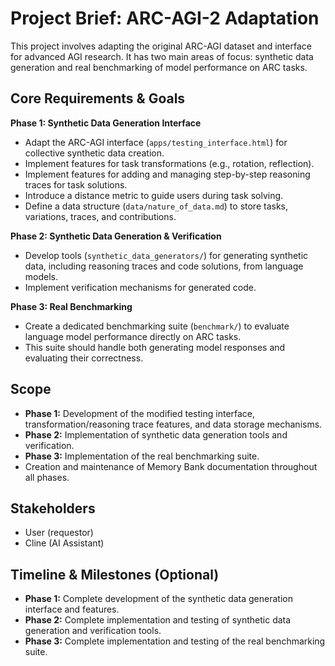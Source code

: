 # Project Brief: ARC-AGI-2 Adaptation

This project involves adapting the original ARC-AGI dataset and interface for advanced AGI research. It has two main areas of focus: synthetic data generation and real benchmarking of model performance on ARC tasks.

## Core Requirements & Goals

**Phase 1: Synthetic Data Generation Interface**
*   Adapt the ARC-AGI interface (`apps/testing_interface.html`) for collective synthetic data creation.
*   Implement features for task transformations (e.g., rotation, reflection).
*   Implement features for adding and managing step-by-step reasoning traces for task solutions.
*   Introduce a distance metric to guide users during task solving.
*   Define a data structure (`data/nature_of_data.md`) to store tasks, variations, traces, and contributions.

**Phase 2: Synthetic Data Generation & Verification**
*   Develop tools (`synthetic_data_generators/`) for generating synthetic data, including reasoning traces and code solutions, from language models.
*   Implement verification mechanisms for generated code.

**Phase 3: Real Benchmarking**
*   Create a dedicated benchmarking suite (`benchmark/`) to evaluate language model performance directly on ARC tasks.
*   This suite should handle both generating model responses and evaluating their correctness.

## Scope

*   **Phase 1:** Development of the modified testing interface, transformation/reasoning trace features, and data storage mechanisms.
*   **Phase 2:** Implementation of synthetic data generation tools and verification.
*   **Phase 3:** Implementation of the real benchmarking suite.
*   Creation and maintenance of Memory Bank documentation throughout all phases.

## Stakeholders

*   User (requestor)
*   Cline (AI Assistant)

## Timeline & Milestones (Optional)

*   **Phase 1:** Complete development of the synthetic data generation interface and features.
*   **Phase 2:** Complete implementation and testing of synthetic data generation and verification tools.
*   **Phase 3:** Complete implementation and testing of the real benchmarking suite.
